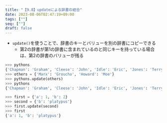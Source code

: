 ```yaml
---
title: "【9.8】updateによる辞書の結合"
date: 2023-08-06T02:47:19+09:00
tags: [""]
seq: [""]
draft: false
---
```


- `update()`を使うことで、辞書のキーとバリューを別の辞書にコピーできる
  - 第2の辞書が第1の辞書に含まれているのと同じキーを持っている場合は、第2の辞書のバリューが残る

```python
>>> pythons
{'Chapman': 'Graham', 'Cleese': 'John', 'Idle': 'Eric', 'Jones': 'Terry', 'Palin': 'Michael', 'Gilliam': 'Gerry'}
>>> others = {'Marx': 'Groucho', 'Howard': 'Moe'}
>>> pythons.update(others)
>>> pythons
{'Chapman': 'Graham', 'Cleese': 'John', 'Idle': 'Eric', 'Jones': 'Terry', 'Palin': 'Michael', 'Gilliam': 'Gerry', 'Marx': 'Groucho', 'Howard': 'Moe'}

>>> first = {'a': 1, 'b': 2}
>>> second = {'b': 'platypus'}
>>> first.update(second)
>>> first
{'a': 1, 'b': 'platypus'}
```